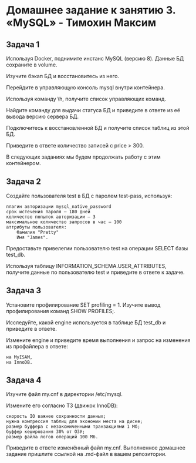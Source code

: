# Домашнее задание к занятию 3. «MySQL» - Тимохин Максим

## Задача 1

Используя Docker, поднимите инстанс MySQL (версию 8). Данные БД сохраните в volume.

Изучите бэкап БД и восстановитесь из него.

Перейдите в управляющую консоль mysql внутри контейнера.

Используя команду \h, получите список управляющих команд.

Найдите команду для выдачи статуса БД и приведите в ответе из её вывода версию сервера БД.

Подключитесь к восстановленной БД и получите список таблиц из этой БД.

Приведите в ответе количество записей с price > 300.

В следующих заданиях мы будем продолжать работу с этим контейнером.

## Задача 2

Создайте пользователя test в БД c паролем test-pass, используя:

    плагин авторизации mysql_native_password
    срок истечения пароля — 180 дней
    количество попыток авторизации — 3
    максимальное количество запросов в час — 100
    аттрибуты пользователя:
        Фамилия "Pretty"
        Имя "James".

Предоставьте привелегии пользователю test на операции SELECT базы test_db.

Используя таблицу INFORMATION_SCHEMA.USER_ATTRIBUTES, получите данные по пользователю test и приведите в ответе к задаче.

## Задача 3

Установите профилирование SET profiling = 1. Изучите вывод профилирования команд SHOW PROFILES;.

Исследуйте, какой engine используется в таблице БД test_db и приведите в ответе.

Измените engine и приведите время выполнения и запрос на изменения из профайлера в ответе:

    на MyISAM,
    на InnoDB.

## Задача 4

Изучите файл my.cnf в директории /etc/mysql.

Измените его согласно ТЗ (движок InnoDB):

    скорость IO важнее сохранности данных;
    нужна компрессия таблиц для экономии места на диске;
    размер буффера с незакомиченными транзакциями 1 Мб;
    буффер кеширования 30% от ОЗУ;
    размер файла логов операций 100 Мб.

Приведите в ответе изменённый файл my.cnf.
Выполненное домашнее задание пришлите ссылкой на .md-файл в вашем репозитории.
